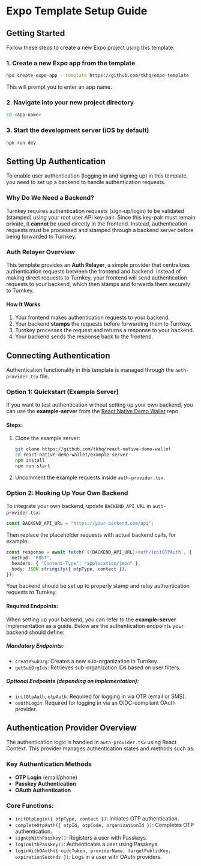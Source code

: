 # Expo Template Setup Guide

## Getting Started

Follow these steps to create a new Expo project using this template.

### 1. Create a new Expo app from the template
```sh
npx create-expo-app --template https://github.com/tkhq/expo-template
```
This will prompt you to enter an app name.

### 2. Navigate into your new project directory
```sh
cd <app-name>
```

### 3. Start the development server (iOS by default)
```sh
npm run dev
```

## Setting Up Authentication

To enable user authentication (logging in and signing up) in this template, you need to set up a backend to handle authentication requests.

### Why Do We Need a Backend?
Turnkey requires authentication requests (sign-up/login) to be validated (stamped) using your root user API key-pair. Since this key-pair must remain private, it **cannot** be used directly in the frontend. Instead, authentication requests must be processed and stamped through a backend server before being forwarded to Turnkey.

### Auth Relayer Overview

This template provides an **Auth Relayer**, a simple provider that centralizes authentication requests between the frontend and backend. Instead of making direct requests to Turnkey, your frontend will send authentication requests to your backend, which then stamps and forwards them securely to Turnkey.

#### How It Works
1. Your frontend makes authentication requests to your backend.
2. Your backend **stamps** the requests before forwarding them to Turnkey.
3. Turnkey processes the request and returns a response to your backend.
4. Your backend sends the response back to the frontend.

## Connecting Authentication

Authentication functionality in this template is managed through the `auth-provider.tsx` file.

### Option 1: Quickstart (Example Server)
If you want to test authentication without setting up your own backend, you can use the **example-server** from the [React Native Demo Wallet](https://github.com/tkhq/react-native-demo-wallet) repo.

#### Steps:
1. Clone the example server:
   ```sh
   git clone https://github.com/tkhq/react-native-demo-wallet
   cd react-native-demo-wallet/example-server
   npm install
   npm run start
   ```
2. Uncomment the example requests inside `auth-provider.tsx`.

### Option 2: Hooking Up Your Own Backend
To integrate your own backend, update `BACKEND_API_URL` in `auth-provider.tsx`:

```ts
const BACKEND_API_URL = "https://your-backend.com/api";
```
Then replace the placeholder requests with actual backend calls, for example:

```ts
const response = await fetch(`${BACKEND_API_URL}/auth/initOTPAuth`, {
  method: "POST",
  headers: { "Content-Type": "application/json" },
  body: JSON.stringify({ otpType, contact }),
});
```
Your backend should be set up to properly stamp and relay authentication requests to Turnkey.

#### Required Endpoints:
When setting up your backend, you can refer to the **example-server** implementation as a guide. Below are the authentication endpoints your backend should define:

##### Mandatory Endpoints:
- `createSubOrg`: Creates a new sub-organization in Turnkey.
- `getSubOrgIds`: Retrieves sub-organization IDs based on user filters.

##### Optional Endpoints (depending on implementation):
- `initOtpAuth`, `otpAuth`: Required for logging in via OTP (email or SMS).
- `oauthLogin`: Required for logging in via an OIDC-compliant OAuth provider.

## Authentication Provider Overview

The authentication logic is handled in `auth-provider.tsx` using React Context. This provider manages authentication states and methods such as:

### Key Authentication Methods
- **OTP Login** (email/phone)
- **Passkey Authentication**
- **OAuth Authentication**

### Core Functions:
- `initOtpLogin({ otpType, contact })`: Initiates OTP authentication.
- `completeOtpAuth({ otpId, otpCode, organizationId })`: Completes OTP authentication.
- `signUpWithPasskey()`: Registers a user with Passkeys.
- `loginWithPasskey()`: Authenticates a user using Passkeys.
- `loginWithOAuth({ oidcToken, providerName, targetPublicKey, expirationSeconds })`: Logs in a user with OAuth providers.


